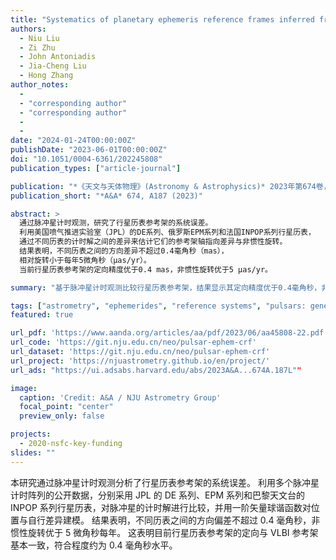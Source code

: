 ```yaml
---
title: "Systematics of planetary ephemeris reference frames inferred from pulsar timing astrometry"
authors:
  - Niu Liu
  - Zi Zhu
  - John Antoniadis
  - Jia-Cheng Liu
  - Hong Zhang
author_notes:
  - 
  - "corresponding author"
  - "corresponding author"
  - 
  - 
date: "2024-01-24T00:00:00Z"
publishDate: "2023-06-01T00:00:00Z"
doi: "10.1051/0004-6361/202245808"
publication_types: ["article-journal"]

publication: "*《天文与天体物理》(Astronomy & Astrophysics)* 2023年第674卷，编号A187"
publication_short: "*A&A* 674, A187 (2023)"

abstract: >
  通过脉冲星计时观测，研究了行星历表参考架的系统误差。
  利用美国喷气推进实验室（JPL）的DE系列、俄罗斯EPM系列和法国INPOP系列行星历表，
  通过不同历表的计时解之间的差异来估计它们的参考架轴指向差异与非惯性旋转。
  结果表明，不同历表之间的方向差异不超过0.4毫角秒（mas），
  相对旋转小于每年5微角秒（μas/yr）。
  当前行星历表参考架的定向精度优于0.4 mas，非惯性旋转优于5 μas/yr。

summary: "基于脉冲星计时观测比较行星历表参考架，结果显示其定向精度优于0.4毫角秒，非惯性旋转优于5微角秒每年。"

tags: ["astrometry", "ephemerides", "reference systems", "pulsars: general"]
featured: true

url_pdf: 'https://www.aanda.org/articles/aa/pdf/2023/06/aa45808-22.pdf'
url_code: 'https://git.nju.edu.cn/neo/pulsar-ephem-crf'
url_dataset: 'https://git.nju.edu.cn/neo/pulsar-ephem-crf'
url_project: 'https://njuastrometry.github.io/en/project/'
url_ads: "https://ui.adsabs.harvard.edu/abs/2023A&A...674A.187L""

image:
  caption: 'Credit: A&A / NJU Astrometry Group'
  focal_point: "center"
  preview_only: false

projects: 
  - 2020-nsfc-key-funding
slides: ""
---
```


本研究通过脉冲星计时观测分析了行星历表参考架的系统误差。
利用多个脉冲星计时阵列的公开数据，分别采用 JPL 的 DE 系列、EPM 系列和巴黎天文台的 INPOP 系列行星历表，对脉冲星的计时解进行比较，并用一阶矢量球谐函数对位置与自行差异建模。
结果表明，不同历表之间的方向偏差不超过 0.4 毫角秒，非惯性旋转优于 5 微角秒每年。
这表明目前行星历表参考架的定向与 VLBI 参考架基本一致，符合程度约为 0.4 毫角秒水平。
